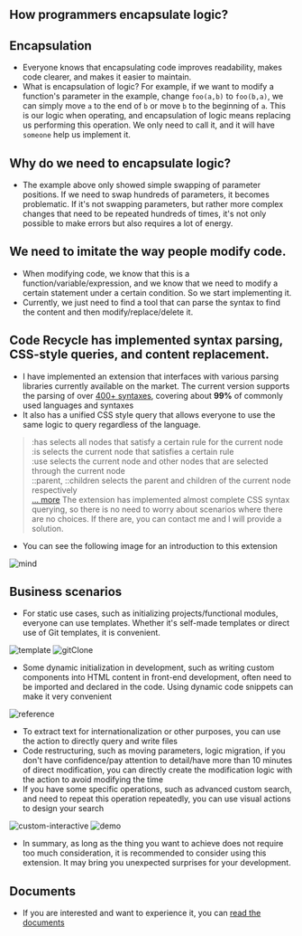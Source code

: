 ## How programmers encapsulate logic?
## Encapsulation
- Everyone knows that encapsulating code improves readability, makes code clearer, and makes it easier to maintain.
- What is encapsulation of logic? For example, if we want to modify a function's parameter in the example, change `foo(a,b)` to `foo(b,a)`, we can simply move `a` to the end of `b` or move `b` to the beginning of `a`. This is our logic when operating, and encapsulation of logic means replacing us performing this operation. We only need to call it, and it will have `someone` help us implement it.

## Why do we need to encapsulate logic?
- The example above only showed simple swapping of parameter positions. If we need to swap hundreds of parameters, it becomes problematic. If it's not swapping parameters, but rather more complex changes that need to be repeated hundreds of times, it's not only possible to make errors but also requires a lot of energy.

## We need to imitate the way people modify code.
- When modifying code, we know that this is a function/variable/expression, and we know that we need to modify a certain statement under a certain condition. So we start implementing it.
- Currently, we just need to find a tool that can parse the syntax to find the content and then modify/replace/delete it.

## Code Recycle has implemented syntax parsing, CSS-style queries, and content replacement.
- I have implemented an extension that interfaces with various parsing libraries currently available on the market. The current version supports the parsing of over [400+ syntaxes](https://wszgrcy.github.io/code-recycle/#/zh-Hans/%E8%AE%BE%E8%AE%A1/css%E8%AF%AD%E6%B3%95%E6%9F%A5%E8%AF%A2?id=%e6%94%af%e6%8c%81%e8%af%ad%e8%a8%80%e8%af%ad%e6%b3%95), covering about **99%** of commonly used languages and syntaxes
- It also has a unified CSS style query that allows everyone to use the same logic to query regardless of the language.

> :has  selects all nodes that satisfy a certain rule for the current node  
> :is  selects the current node that satisfies a certain rule  
> :use  selects the current node and other nodes that are selected through the current node  
> ::parent, ::children  selects the parent and children of the current node respectively  
> [... more](https://wszgrcy.github.io/code-recycle/#/zh-Hans/%E8%AE%BE%E8%AE%A1/css%E8%AF%AD%E6%B3%95%E6%9F%A5%E8%AF%A2?id=css-%E9%80%89%E6%8B%A9%E5%99%A8%E6%94%AF%E6%8C%81) The extension has implemented almost complete CSS syntax querying, so there is no need to worry about scenarios where there are no choices. If there are, you can contact me and I will provide a solution.
- You can see the following image for an introduction to this extension

![mind](https://cdn.jsdelivr.net/gh/wszgrcy/code-recycle@1.1.1/docs/en-US/image/mind.png)

## Business scenarios
- For static use cases, such as initializing projects/functional modules, everyone can use templates. Whether it's self-made templates or direct use of Git templates, it is convenient.

![template](https://cdn.jsdelivr.net/gh/wszgrcy/code-recycle@1.1.0/docs/image/template.webp)
![gitClone](https://cdn.jsdelivr.net/gh/wszgrcy/code-recycle@1.1.0/docs/zh-Hans/image/gitClone.png)

- Some dynamic initialization in development, such as writing custom components into HTML content in front-end development, often need to be imported and declared in the code. Using dynamic code snippets can make it very convenient


![reference](https://cdn.jsdelivr.net/gh/wszgrcy/code-recycle@1.1.0/docs/image/dynamic-snippet-angular/reference.gif)

- To extract text for internationalization or other purposes, you can use the action to directly query and write files
- Code restructuring, such as moving parameters, logic migration, if you don't have confidence/pay attention to detail/have more than 10 minutes of direct modification, you can directly create the modification logic with the action to avoid modifying the time
- If you have some specific operations, such as advanced custom search, and need to repeat this operation repeatedly, you can use visual actions to design your search

![custom-interactive](https://cdn.jsdelivr.net/gh/wszgrcy/code-recycle@1.1.0/docs/image/custom-interactive.jpg)
![demo](https://cdn.jsdelivr.net/gh/wszgrcy/code-recycle@1.1.0/docs/image/view-action/demo.gif)

- In summary, as long as the thing you want to achieve does not require too much consideration, it is recommended to consider using this extension. It may bring you unexpected surprises for your development.

## Documents
- If you are interested and want to experience it, you can [read the documents](https://wszgrcy.github.io/code-recycle/#/en-US/README)